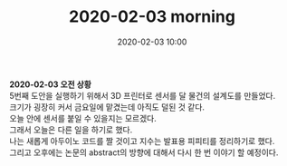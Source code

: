 ﻿---
title: "2020-02-03 morning"
date: 2020-02-03 10:00
categories: purdueProject
---

**2020-02-03 오전 상황**  
5번째 도안을 실행하기 위해서 3D 프린터로 센서를 달 물건의 설계도를 만들었다.  
크기가 굉장히 커서 금요일에 맡겼는데 아직도 덜된 것 같다.  
오늘 안에 센서를 붙일 수 있을지는 모르겠다.  
그래서 오늘은 다른 일을 하기로 했다.  
나는 새롭게 아두이노 코드를 짤 것이고 지수는 발표용 피피티를 정리하기로 했다.  
그리고 오후에는 논문의 abstract의 방향에 대해서 다시 한 번 이야기 할 예정이다.
